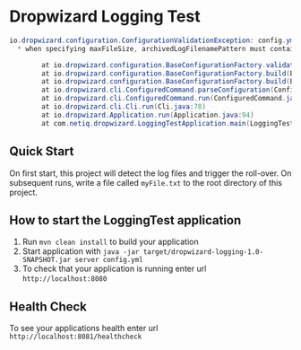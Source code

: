 # Dropwizard Logging Test

```java
io.dropwizard.configuration.ConfigurationValidationException: config.yml has an error:
  * when specifying maxFileSize, archivedLogFilenamePattern must contain %i

        at io.dropwizard.configuration.BaseConfigurationFactory.validate(BaseConfigurationFactory.java:246)
        at io.dropwizard.configuration.BaseConfigurationFactory.build(BaseConfigurationFactory.java:129)
        at io.dropwizard.configuration.BaseConfigurationFactory.build(BaseConfigurationFactory.java:90)
        at io.dropwizard.cli.ConfiguredCommand.parseConfiguration(ConfiguredCommand.java:137)
        at io.dropwizard.cli.ConfiguredCommand.run(ConfiguredCommand.java:85)
        at io.dropwizard.cli.Cli.run(Cli.java:78)
        at io.dropwizard.Application.run(Application.java:94)
        at com.netiq.dropwizard.LoggingTestApplication.main(LoggingTestApplication.java:10)
```

## Quick Start

On first start, this project will detect the log files and trigger the roll-over. On subsequent runs, write a file called `myFile.txt` to the root directory of this project.

How to start the LoggingTest application
---

1. Run `mvn clean install` to build your application
1. Start application with `java -jar target/dropwizard-logging-1.0-SNAPSHOT.jar server config.yml`
1. To check that your application is running enter url `http://localhost:8080`

Health Check
---

To see your applications health enter url `http://localhost:8081/healthcheck`
